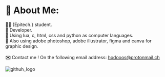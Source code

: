 # **🌴** About Me:
**🧑‍🎓** {Epitech.} student.<br>**🌴** Developer.<br>🌙 Using lua, c, html, css and python as computer languages.<br>🎨 Also using adobe photoshop, adobe illustrator, figma and canva for graphic design.<br><br>**✉️** Contact me ! On the following email address: hodooos@protonmail.ch




![githuh_logo](https://github.com/hodooos/hodooos/assets/114670767/e0cb20bc-76cb-4b48-aded-f2a547ddd671)
